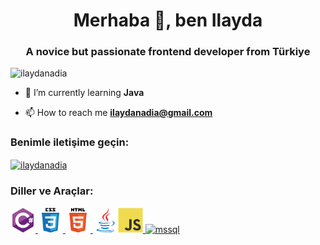 <h1 align="center">Merhaba 👋, ben Ilayda</h1>
<h3 align="center">A novice but passionate frontend developer from Türkiye</h3>

<p align="left"> <img src ="https://komarev.com/ghpvc/?username=ilaydanadia&label=Profile%20views&color=0e75b6&style=flat" alt="ilaydanadia" /> </p>

- 🌱 I’m currently learning **Java**

- 📫 How to reach me **ilaydanadia@gmail.com**

<h3 align="left">Benimle iletişime geçin:</h3>
<p align="left">
<a href="https://linkedin.com/ in/ilaydanadia" target="boş"><img align="center" src="https://raw.githubusercontent.com/rahuldkjain/github-profile-readme-generator/master/src/images/icons/Social/linked-in-alt.svg" alt="ilaydanadia" height="30" width="40" /></a >
</p>

<h3 align="left"> Diller ve Araçlar:</h3>
<p align="left"> <a href="https://www.w3schools.com/cs/" target="_blank" rel="noreferrer"> <img src="https://raw.githubusercontent.com/devicons/devicon/master/icons/csharp/csharp-original.svg" alt="csharp" width="40" height="40"/></a><a href="https://www. w3schools.com/css/" target="_blank" rel="noreferrer"> <img src="https://raw.githubusercontent.com/devicons/devicon/master/icons/css3/css3-original-wordmark.svg" alt="css3" width="40" height="40"/></a><a href="https://www.w3.org/html/" target="_blank" rel="noreferrer" > <img src="https://raw.githubusercontent.com/devicons/devicon/master/icons/html5/html5-original-wordmark.svg" alt="html5" width="40" height="40"/></a><a href="https://www.java.com" target="_blank" rel="noreferrer"> <img src="https://raw.githubusercontent.com/devicons/devicon/master/icons/java/java-original.svg" alt="java" width="40" height="40"/></a><img src="https://raw.githubusercontent.com/devicons/devicon/master/icons/javascript/javascript-original.svg" alt="javascript" width="40" height="40" style="max-width: 100%;"><a href="https://www.microsoft.com/en-us/sql-server" target="_blank" rel="noreferrer"> <img src="https://www.svgrepo.com/show/303229/microsoft-sql-server-logo.svg" alt="mssql" width="40" height="40"/></a> </p>
